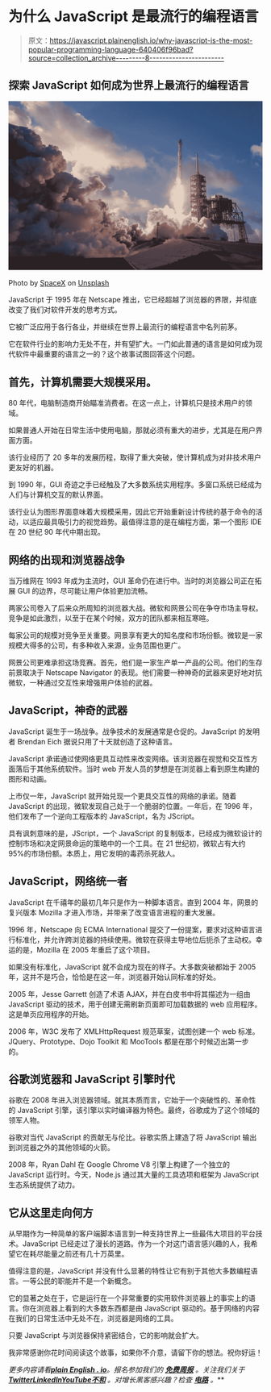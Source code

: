 # 为什么 JavaScript 是最流行的编程语言

> 原文：<https://javascript.plainenglish.io/why-javascript-is-the-most-popular-programming-language-640406f96bad?source=collection_archive---------8----------------------->

## 探索 JavaScript 如何成为世界上最流行的编程语言

![](img/526b2fd3b3e4fcd516f746f0cf9e20e3.png)

Photo by [SpaceX](https://unsplash.com/@spacex?utm_source=unsplash&utm_medium=referral&utm_content=creditCopyText) on [Unsplash](https://unsplash.com/@spacex?utm_source=unsplash&utm_medium=referral&utm_content=creditCopyText)

JavaScript 于 1995 年在 Netscape 推出，它已经超越了浏览器的界限，并彻底改变了我们对软件开发的思考方式。

它被广泛应用于各行各业，并继续在世界上最流行的编程语言中名列前茅。

它在软件行业的影响力无处不在，并有望扩大。一门如此普通的语言是如何成为现代软件中最重要的语言之一的？这个故事试图回答这个问题。

## 首先，计算机需要大规模采用。

80 年代，电脑制造商开始瞄准消费者。在这一点上，计算机只是技术用户的领域。

如果普通人开始在日常生活中使用电脑，那就必须有重大的进步，尤其是在用户界面方面。

该行业经历了 20 多年的发展历程，取得了重大突破，使计算机成为对非技术用户更友好的机器。

到 1990 年，GUI 奇迹之手已经触及了大多数系统实用程序。多窗口系统已经成为人们与计算机交互的默认界面。

该行业认为图形界面意味着大规模采用，因此它开始重新设计传统的基于命令的活动，以适应最具吸引力的视觉趋势。最值得注意的是在编程方面，第一个图形 IDE 在 20 世纪 90 年代中期出现。

## 网络的出现和浏览器战争

当万维网在 1993 年成为主流时，GUI 革命仍在进行中。当时的浏览器公司正在拓展 GUI 的边界，尽可能让用户体验更加流畅。

两家公司卷入了后来众所周知的浏览器大战。微软和网景公司在争夺市场主导权。竞争是如此激烈，以至于在某个时候，双方的团队都来相互寒暄。

每家公司的规模对竞争至关重要。网景享有更大的知名度和市场份额。微软是一家规模大得多的公司，有多种收入来源，业务范围也更广。

网景公司更难承担这场竞赛。首先，他们是一家生产单一产品的公司。他们的生存前景取决于 Netscape Navigator 的表现。他们需要一种神奇的武器来更好地对抗微软，一种通过交互性来增强用户体验的武器。

## JavaScript，神奇的武器

JavaScript 诞生于一场战争。战争技术的发展通常是仓促的。JavaScript 的发明者 Brendan Eich 据说只用了十天就创造了这种语言。

JavaScript 承诺通过使网络更具互动性来改变网络。该浏览器在视觉和交互性方面落后于其他系统软件。当时 web 开发人员的梦想是在浏览器上看到原生构建的图形和动画。

上市仅一年，JavaScript 就开始兑现一个更具交互性的网络的承诺。随着 JavaScript 的出现，微软发现自己处于一个脆弱的位置。一年后，在 1996 年，他们发布了一个逆向工程版本的 JavaScript，名为 JScript。

具有讽刺意味的是，JScript，一个 JavaScript 的复制版本，已经成为微软设计的控制市场和决定网景命运的策略中的一个工具。在 21 世纪初，微软占有大约 95%的市场份额。本质上，用它发明的毒药杀死敌人。

## JavaScript，网络统一者

JavaScript 在千禧年的最初几年只是作为一种脚本语言。直到 2004 年，网景的复兴版本 Mozilla 才进入市场，并带来了改变语言进程的重大发展。

1996 年，Netscape 向 ECMA International 提交了一份提案，要求对这种语言进行标准化，并允许跨浏览器的持续使用。微软在获得主导地位后扼杀了主动权。幸运的是，Mozilla 在 2005 年重启了这个项目。

如果没有标准化，JavaScript 就不会成为现在的样子。大多数突破都始于 2005 年，这并不是巧合，恰恰是在这一年，浏览器开始认同标准的好处。

2005 年，Jesse Garrett 创造了术语 AJAX，并在白皮书中将其描述为一组由 JavaScript 驱动的技术，用于创建无需刷新页面即可加载数据的 web 应用程序。这是单页应用程序的开始。

2006 年，W3C 发布了 XMLHttpRequest 规范草案，试图创建一个 web 标准。JQuery、Prototype、Dojo Toolkit 和 MooTools 都是在那个时候迈出第一步的。

## 谷歌浏览器和 JavaScript 引擎时代

谷歌在 2008 年进入浏览器领域。就其本质而言，它始于一个突破性的、革命性的 JavaScript 引擎，该引擎以实时编译器为特色。最终，谷歌成为了这个领域的领军人物。

谷歌对当代 JavaScript 的贡献无与伦比。谷歌实质上建造了将 JavaScript 输出到浏览器之外的其他领域的火箭。

2008 年，Ryan Dahl 在 Google Chrome V8 引擎上构建了一个独立的 JavaScript 运行时。今天，Node.js 通过其大量的工具选项和框架为 JavaScript 生态系统提供了动力。

## 它从这里走向何方

从早期作为一种简单的客户端脚本语言到一种支持世界上一些最伟大项目的平台技术。JavaScript 已经走过了漫长的道路。作为一个对这门语言感兴趣的人，我希望它在耗尽能量之前还有几十万英里。

值得注意的是，JavaScript 并没有什么显著的特性让它有别于其他大多数编程语言。一等公民的职能并不是一个新概念。

它的显著之处在于，它是运行在一个非常重要的实用软件浏览器上的事实上的语言。你在浏览器上看到的大多数东西都是由 JavaScript 驱动的。基于网络的内容在我们的日常生活中无处不在，浏览器是网络的工具。

只要 JavaScript 与浏览器保持紧密结合，它的影响就会扩大。

我非常感谢你花时间阅读这个故事，如果你不介意，请留下你的想法。祝你好运！

*更多内容请看*[***plain English . io***](https://plainenglish.io/)*。报名参加我们的* [***免费周报***](http://newsletter.plainenglish.io/) *。关注我们关于*[***Twitter***](https://twitter.com/inPlainEngHQ)[***LinkedIn***](https://www.linkedin.com/company/inplainenglish/)*[***YouTube***](https://www.youtube.com/channel/UCtipWUghju290NWcn8jhyAw)*[***不和***](https://discord.gg/GtDtUAvyhW) *。对增长黑客感兴趣？检查* [***电路***](https://circuit.ooo/) *。***